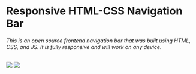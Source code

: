 # Responsive HTML-CSS Navigation Bar

###### This is an open source frontend navigation bar that was built using HTML, CSS, and JS. It is fully responsive and will work on any device.
![](https://lib.instander.in/s3/demos/github/resp_nav.jpg)
![](https://lib.instander.in/s3/demos/github/responsive_navbar.jpg)